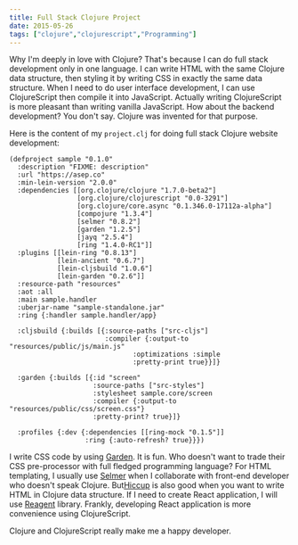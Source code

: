 ```yaml
---
title: Full Stack Clojure Project
date: 2015-05-26
tags: ["clojure","clojurescript","Programming"]
---
```


Why I'm deeply in love with Clojure? That's because I can do full stack development only in one language. I can write HTML with the same Clojure data structure, then styling it by writing CSS in exactly the same data structure. When I need to do user interface development, I can use ClojureScript then compile it into JavaScript. Actually writing ClojureScript is more pleasant than writing vanilla JavaScript. How about the backend development? You don't say. Clojure was invented for that purpose.

Here is the content of my `project.clj` for doing full stack Clojure website development:

```
(defproject sample "0.1.0"
  :description "FIXME: description"
  :url "https://asep.co"
  :min-lein-version "2.0.0"
  :dependencies [[org.clojure/clojure "1.7.0-beta2"]
                 [org.clojure/clojurescript "0.0-3291"]
                 [org.clojure/core.async "0.1.346.0-17112a-alpha"]
                 [compojure "1.3.4"]
                 [selmer "0.8.2"]
                 [garden "1.2.5"]
                 [jayq "2.5.4"]
                 [ring "1.4.0-RC1"]]
  :plugins [[lein-ring "0.8.13"]
            [lein-ancient "0.6.7"]
            [lein-cljsbuild "1.0.6"]
            [lein-garden "0.2.6"]] 
  :resource-path "resources"
  :aot :all
  :main sample.handler
  :uberjar-name "sample-standalone.jar"
  :ring {:handler sample.handler/app}

  :cljsbuild {:builds [{:source-paths ["src-cljs"]
                        :compiler {:output-to "resources/public/js/main.js"
                               :optimizations :simple
                               :pretty-print true}}]}

  :garden {:builds [{:id "screen"
                     :source-paths ["src-styles"]
                     :stylesheet sample.core/screen
                     :compiler {:output-to "resources/public/css/screen.css"}
                     :pretty-print? true}]}

  :profiles {:dev {:dependencies [[ring-mock "0.1.5"]]
                   :ring {:auto-refresh? true}}})
```

I write CSS code by using [Garden](https://github.com/noprompt/garden). It is fun. Who doesn't want to trade their CSS pre-processor with full fledged programming language? For HTML templating, I usually use [Selmer](https://github.com/yogthos/Selmer) when I collaborate with front-end developer who doesn't speak Clojure. But[Hiccup](https://github.com/weavejester/hiccup) is also good when you want to write HTML in Clojure data structure. If I need to create React application, I will use [Reagent](https://reagent-project.github.io/) library. Frankly, developing React application is more convenience using ClojureScript.

Clojure and ClojureScript really make me a happy developer.